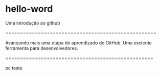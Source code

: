 hello-word
==========

Uma introdução ao github

===================================================

Avançando mais uma etapa de aprendizado do GitHub.
Uma exelente ferramenta para desenvolvedores.

==================================================

pc teste

